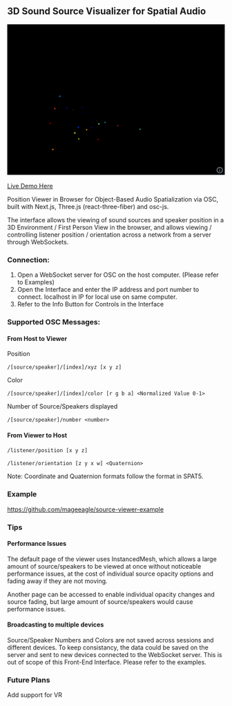 ## 3D Sound Source Visualizer for Spatial Audio

![](./docs/example.gif)

[Live Demo Here](https://source-viewer.vercel.app/)

Position Viewer in Browser for Object-Based Audio Spatialization via OSC, built with Next.js, Three.js (react-three-fiber) and osc-js.

The interface allows the viewing of sound sources and speaker position in a 3D Environment / First Person View in the browser, and allows viewing / controlling listener position / orientation across a network from a server through WebSockets.

### Connection:
1) Open a WebSocket server for OSC on the host computer. (Please refer to Examples)
2) Open the Interface and enter the IP address and port number to connect. localhost in IP for local use on same computer.
3) Refer to the Info Button for Controls in the Interface

### Supported OSC Messages:
#### From Host to Viewer
Position
```
/[source/speaker]/[index]/xyz [x y z]
```
Color
```
/[source/speaker]/[index]/color [r g b a] <Normalized Value 0-1>
```
Number of Source/Speakers displayed
```
/[source/speaker]/number <number>
```
#### From Viewer to Host
```
/listener/position [x y z]
```
```
/listener/orientation [z y x w] <Quaternion>
```
Note: Coordinate and Quaternion formats follow the format in SPAT5.

### Example
https://github.com/mageeagle/source-viewer-example

### Tips

#### Performance Issues
The default page of the viewer uses InstancedMesh, which allows a large amount of source/speakers to be viewed at once without noticeable performance issues, 
at the cost of individual source opacity options and fading away if they are not moving.

Another page can be accessed to enable individual opacity changes and source fading, but large amount of source/speakers would cause performance issues.


#### Broadcasting to multiple devices
Source/Speaker Numbers and Colors are not saved across sessions and different devices. To keep consistancy, the data could be saved on the server and sent to new devices connected to the WebSocket server. This is out of scope of this Front-End Interface. Please refer to the examples.

### Future Plans
Add support for VR
